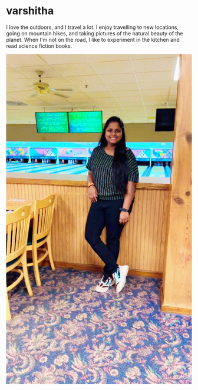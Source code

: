 # varshitha

I love the outdoors, and I travel a lot. I enjoy travelling to new locations, going on mountain hikes, and taking pictures of the natural beauty of the planet. When I'm not on the road, I like to experiment in the kitchen and read science fiction books.

![Varshitha](varshitha.jpeg)

